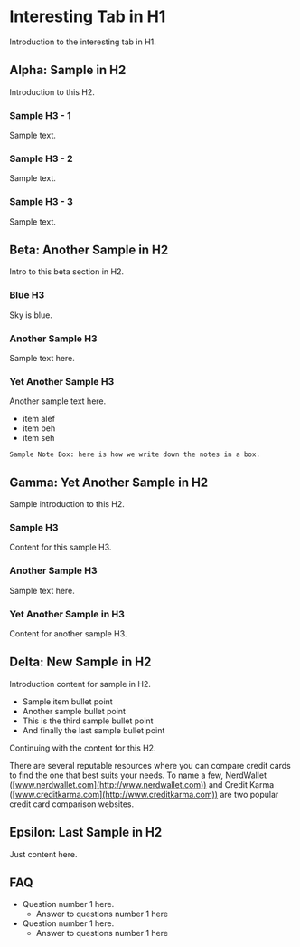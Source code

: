 # Interesting Tab in H1

Introduction to the interesting tab in H1. 


## Alpha: Sample in H2

Introduction to this H2. 


### Sample H3 - 1

Sample text.


### Sample H3 - 2

Sample text.


### Sample H3 - 3

Sample text.


## Beta: Another Sample in H2

Intro to this beta section in H2. 


### Blue H3

Sky is blue. 


### Another Sample H3

Sample text here.


### Yet Another Sample H3

Another sample text here. 
* item alef
* item beh
* item seh

```
Sample Note Box: here is how we write down the notes in a box. 
```



## Gamma: Yet Another Sample in H2 

Sample introduction to this H2. 


### Sample H3

Content for this sample H3. 


### Another Sample H3

Sample text here. 

### Yet Another Sample in H3

Content for another sample H3. 


## Delta: New Sample in H2

Introduction content for sample in H2. 



* Sample item bullet point 
* Another sample bullet point 
* This is the third sample bullet point 
* And finally the last sample bullet point 

Continuing with the content for this H2. 

There are several reputable resources where you can compare credit cards to find the one that best suits your needs. To name a few, NerdWallet ([www.nerdwallet.com](http://www.nerdwallet.com)) and Credit Karma ([www.creditkarma.com](http://www.creditkarma.com)) are two popular credit card comparison websites.


## Epsilon: Last Sample in H2

Just content here. 


## FAQ 



* Question number 1 here. 
    * Answer to questions number 1 here 
* Question number 1 here. 
    * Answer to questions number 1 here 

